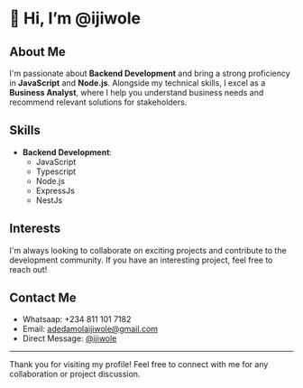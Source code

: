 # 👋 Hi, I’m @ijiwole

## About Me
I'm passionate about **Backend Development** and bring a strong proficiency in **JavaScript** and **Node.js**. Alongside my technical skills, I excel as a **Business Analyst**, where I help you understand business needs and recommend relevant solutions for stakeholders.

## Skills
- **Backend Development**:
  - JavaScript
  - Typescript
  - Node.js
  - ExpressJs
  - NestJs

## Interests
I'm always looking to collaborate on exciting projects and contribute to the development community. If you have an interesting project, feel free to reach out!

## Contact Me
- Whatsaap: +234 811 101 7182
- Email: adedamolaijiwole@gmail.com
- Direct Message: [@ijiwole](https://github.com/ijiwole)


---

Thank you for visiting my profile! Feel free to connect with me for any collaboration or project discussion.
